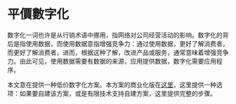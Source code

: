 #  平價數字化

数字化一词也许是从行销术语中挪用，指网络对公司经营活动的影响。数字化的背后是指使用数据，而使用数据意指增强竞争力：通过使用数据，更好了解消费者，而更好了解消费者，进而，根据这种了解，改进产品或服务，通常意味着增强竞争力。由此可见，使用数据需要有数据的来源，应用提供数据，数字化需要应用程序。

本文意在提供一种低价数字化方案。本方案的商业化版在[这里](https://www.tacticlink.com)，这里提供一种选项：如果要自建该方案，或是有限技术支持自建方案，这里提供完整的步骤。
